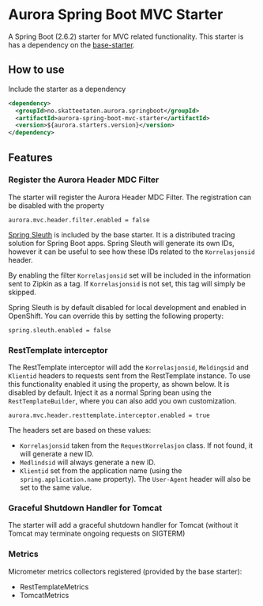 # Aurora Spring Boot MVC Starter

A Spring Boot (2.6.2) starter for MVC related functionality.
This starter is has a dependency on the [base-starter](https://github.com/Skatteetaten/aurora-spring-boot-base-starter).

## How to use
Include the starter as a dependency

```xml
<dependency>
  <groupId>no.skatteetaten.aurora.springboot</groupId>
  <artifactId>aurora-spring-boot-mvc-starter</artifactId>
  <version>${aurora.starters.version}</version>
</dependency>
```

## Features

### Register the Aurora Header MDC Filter

The starter will register the Aurora Header MDC Filter. The registration can be disabled with the property
```properties
aurora.mvc.header.filter.enabled = false
```

[Spring Sleuth](https://spring.io/projects/spring-cloud-sleuth) is included by the base starter.
It is a distributed tracing solution for Spring Boot apps. Spring Sleuth will generate its own IDs, however it can be useful to see how these IDs related to the `Korrelasjonsid` header.

By enabling the filter `Korrelasjonsid` set will be included in the information sent to Zipkin as a tag.
If `Korrelasjonsid` is not set, this tag will simply be skipped.

Spring Sleuth is by default disabled for local development and enabled in OpenShift.
You can override this by setting the following property:

```properties
spring.sleuth.enabled = false
```

### RestTemplate interceptor

The RestTemplate interceptor will add the `Korrelasjonsid`, `Meldingsid` and `Klientid` headers to requests sent from the RestTemplate instance.
To use this functionality enabled it using the property, as shown below. It is disabled by default.
Inject it as a normal Spring bean using the `RestTemplateBuilder`, where you can also add you own customization.

```properties
aurora.mvc.header.resttemplate.interceptor.enabled = true
```

The headers set are based on these values:
- `Korrelasjonsid` taken from the `RequestKorrelasjon` class. If not found, it will generate a new ID.
- `Medlindsid` will always generate a new ID.
- `Klientid` set from the application name (using the `spring.application.name` property). The `User-Agent` header will also be set to the same value.


### Graceful Shutdown Handler for Tomcat

The starter will add a graceful shutdown handler for Tomcat (without it Tomcat may terminate ongoing requests on SIGTERM)

### Metrics

Micrometer metrics collectors registered (provided by the base starter):
* RestTemplateMetrics
* TomcatMetrics


